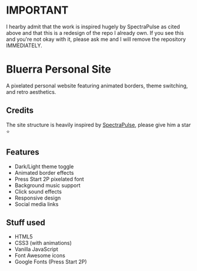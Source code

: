 # IMPORTANT

I hearby admit that the work is inspired hugely by SpectraPulse as cited above and that this is a redesign of the repo I already own.
If you see this and you're not okay with it, please ask me and I will remove the repository IMMEDIATELY.

# Bluerra Personal Site

A pixelated personal website featuring animated borders, theme switching, and retro aesthetics.

## Credits

The site structure is heavily inspired by [SpectraPulse](https://github.com/spectrapulse), please give him a star ⭐

## Features

- Dark/Light theme toggle
- Animated border effects
- Press Start 2P pixelated font
- Background music support
- Click sound effects
- Responsive design
- Social media links

## Stuff used

- HTML5
- CSS3 (with animations)
- Vanilla JavaScript
- Font Awesome icons
- Google Fonts (Press Start 2P)
